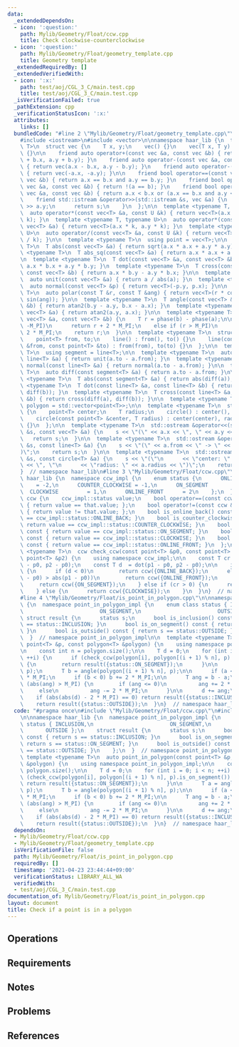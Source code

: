 ```yaml
---
data:
  _extendedDependsOn:
  - icon: ':question:'
    path: Mylib/Geometry/Float/ccw.cpp
    title: Check clockwise-counterclockwise
  - icon: ':question:'
    path: Mylib/Geometry/Float/geometry_template.cpp
    title: Geometry template
  _extendedRequiredBy: []
  _extendedVerifiedWith:
  - icon: ':x:'
    path: test/aoj/CGL_3_C/main.test.cpp
    title: test/aoj/CGL_3_C/main.test.cpp
  _isVerificationFailed: true
  _pathExtension: cpp
  _verificationStatusIcon: ':x:'
  attributes:
    links: []
  bundledCode: "#line 2 \"Mylib/Geometry/Float/geometry_template.cpp\"\n#include <cmath>\n\
    #include <iostream>\n#include <vector>\n\nnamespace haar_lib {\n  template <typename\
    \ T>\n  struct vec {\n    T x, y;\n    vec() {}\n    vec(T x, T y) : x(x), y(y)\
    \ {}\n\n    friend auto operator+(const vec &a, const vec &b) { return vec(a.x\
    \ + b.x, a.y + b.y); }\n    friend auto operator-(const vec &a, const vec &b)\
    \ { return vec(a.x - b.x, a.y - b.y); }\n    friend auto operator-(const vec &a)\
    \ { return vec(-a.x, -a.y); }\n\n    friend bool operator==(const vec &a, const\
    \ vec &b) { return a.x == b.x and a.y == b.y; }\n    friend bool operator!=(const\
    \ vec &a, const vec &b) { return !(a == b); }\n    friend bool operator<(const\
    \ vec &a, const vec &b) { return a.x < b.x or (a.x == b.x and a.y < b.y); }\n\n\
    \    friend std::istream &operator>>(std::istream &s, vec &a) {\n      s >> a.x\
    \ >> a.y;\n      return s;\n    }\n  };\n\n  template <typename T, typename U>\n\
    \  auto operator*(const vec<T> &a, const U &k) { return vec<T>(a.x * k, a.y *\
    \ k); }\n  template <typename T, typename U>\n  auto operator*(const U &k, const\
    \ vec<T> &a) { return vec<T>(a.x * k, a.y * k); }\n  template <typename T, typename\
    \ U>\n  auto operator/(const vec<T> &a, const U &k) { return vec<T>(a.x / k, a.y\
    \ / k); }\n\n  template <typename T>\n  using point = vec<T>;\n\n  template <typename\
    \ T>\n  T abs(const vec<T> &a) { return sqrt(a.x * a.x + a.y * a.y); }\n  template\
    \ <typename T>\n  T abs_sq(const vec<T> &a) { return a.x * a.x + a.y * a.y; }\n\
    \n  template <typename T>\n  T dot(const vec<T> &a, const vec<T> &b) { return\
    \ a.x * b.x + a.y * b.y; }\n  template <typename T>\n  T cross(const vec<T> &a,\
    \ const vec<T> &b) { return a.x * b.y - a.y * b.x; }\n\n  template <typename T>\n\
    \  auto unit(const vec<T> &a) { return a / abs(a); }\n  template <typename T>\n\
    \  auto normal(const vec<T> &p) { return vec<T>(-p.y, p.x); }\n\n  template <typename\
    \ T>\n  auto polar(const T &r, const T &ang) { return vec<T>(r * cos(ang), r *\
    \ sin(ang)); }\n\n  template <typename T>\n  T angle(const vec<T> &a, const vec<T>\
    \ &b) { return atan2(b.y - a.y, b.x - a.x); }\n  template <typename T>\n  T phase(const\
    \ vec<T> &a) { return atan2(a.y, a.x); }\n\n  template <typename T>\n  T angle_diff(const\
    \ vec<T> &a, const vec<T> &b) {\n    T r = phase(b) - phase(a);\n\n    if (r <\
    \ -M_PI)\n      return r + 2 * M_PI;\n    else if (r > M_PI)\n      return r -\
    \ 2 * M_PI;\n    return r;\n  }\n\n  template <typename T>\n  struct line {\n\
    \    point<T> from, to;\n    line() : from(), to() {}\n    line(const point<T>\
    \ &from, const point<T> &to) : from(from), to(to) {}\n  };\n\n  template <typename\
    \ T>\n  using segment = line<T>;\n\n  template <typename T>\n  auto unit(const\
    \ line<T> &a) { return unit(a.to - a.from); }\n  template <typename T>\n  auto\
    \ normal(const line<T> &a) { return normal(a.to - a.from); }\n\n  template <typename\
    \ T>\n  auto diff(const segment<T> &a) { return a.to - a.from; }\n\n  template\
    \ <typename T>\n  T abs(const segment<T> &a) { return abs(diff(a)); }\n\n  template\
    \ <typename T>\n  T dot(const line<T> &a, const line<T> &b) { return dot(diff(a),\
    \ diff(b)); }\n  template <typename T>\n  T cross(const line<T> &a, const line<T>\
    \ &b) { return cross(diff(a), diff(b)); }\n\n  template <typename T>\n  using\
    \ polygon = std::vector<point<T>>;\n\n  template <typename T>\n  struct circle\
    \ {\n    point<T> center;\n    T radius;\n    circle() : center(), radius(0) {}\n\
    \    circle(const point<T> &center, T radius) : center(center), radius(radius)\
    \ {}\n  };\n\n  template <typename T>\n  std::ostream &operator<<(std::ostream\
    \ &s, const vec<T> &a) {\n    s << \"(\" << a.x << \", \" << a.y << \")\";\n \
    \   return s;\n  }\n\n  template <typename T>\n  std::ostream &operator<<(std::ostream\
    \ &s, const line<T> &a) {\n    s << \"(\" << a.from << \" -> \" << a.to << \"\
    )\";\n    return s;\n  }\n\n  template <typename T>\n  std::ostream &operator<<(std::ostream\
    \ &s, const circle<T> &a) {\n    s << \"(\"\n      << \"center: \" << a.center\
    \ << \", \"\n      << \"radius: \" << a.radius << \")\";\n    return s;\n  }\n\
    }  // namespace haar_lib\n#line 3 \"Mylib/Geometry/Float/ccw.cpp\"\n\nnamespace\
    \ haar_lib {\n  namespace ccw_impl {\n    enum status {\n      ONLINE_BACK   \
    \    = -2,\n      COUNTER_CLOCKWISE = -1,\n      ON_SEGMENT        = 0,\n    \
    \  CLOCKWISE         = 1,\n      ONLINE_FRONT      = 2\n    };\n  }\n\n  struct\
    \ ccw {\n    ccw_impl::status value;\n    bool operator==(const ccw &that) const\
    \ { return value == that.value; };\n    bool operator!=(const ccw &that) const\
    \ { return value != that.value; };\n    bool is_online_back() const { return value\
    \ == ccw_impl::status::ONLINE_BACK; }\n    bool is_counter_clockwise() const {\
    \ return value == ccw_impl::status::COUNTER_CLOCKWISE; }\n    bool is_on_segment()\
    \ const { return value == ccw_impl::status::ON_SEGMENT; }\n    bool is_clockwise()\
    \ const { return value == ccw_impl::status::CLOCKWISE; }\n    bool is_online_front()\
    \ const { return value == ccw_impl::status::ONLINE_FRONT; }\n  };\n\n  template\
    \ <typename T>\n  ccw check_ccw(const point<T> &p0, const point<T> &p1, const\
    \ point<T> &p2) {\n    using namespace ccw_impl;\n\n    const T cr = cross(p1\
    \ - p0, p2 - p0);\n    const T d  = dot(p1 - p0, p2 - p0);\n\n    if (cr == 0)\
    \ {\n      if (d < 0)\n        return ccw({ONLINE_BACK});\n      else if (abs(p2\
    \ - p0) > abs(p1 - p0))\n        return ccw({ONLINE_FRONT});\n      else\n   \
    \     return ccw({ON_SEGMENT});\n    } else if (cr > 0) {\n      return ccw({COUNTER_CLOCKWISE});\n\
    \    } else {\n      return ccw({CLOCKWISE});\n    }\n  }\n}  // namespace haar_lib\n\
    #line 4 \"Mylib/Geometry/Float/is_point_in_polygon.cpp\"\n\nnamespace haar_lib\
    \ {\n  namespace point_in_polygon_impl {\n    enum class status { INCLUSION,\n\
    \                        ON_SEGMENT,\n                        OUTSIDE };\n   \
    \ struct result {\n      status s;\n      bool is_inclusion() const { return s\
    \ == status::INCLUSION; }\n      bool is_on_segment() const { return s == status::ON_SEGMENT;\
    \ }\n      bool is_outside() const { return s == status::OUTSIDE; }\n    };\n\
    \  }  // namespace point_in_polygon_impl\n\n  template <typename T>\n  auto point_in_polygon(const\
    \ point<T> &p, const polygon<T> &polygon) {\n    using namespace point_in_polygon_impl;\n\
    \n    const int n = polygon.size();\n\n    T d = 0;\n    for (int i = 0; i < n;\
    \ ++i) {\n      if (check_ccw(polygon[i], polygon[(i + 1) % n], p).is_on_segment())\
    \ {\n        return result({status::ON_SEGMENT});\n      }\n\n      T a = angle(polygon[i],\
    \ p);\n      T b = angle(polygon[(i + 1) % n], p);\n\n      if (a < 0) a += 2\
    \ * M_PI;\n      if (b < 0) b += 2 * M_PI;\n\n      T ang = b - a;\n\n      if\
    \ (abs(ang) > M_PI) {\n        if (ang <= 0)\n          ang += 2 * M_PI;\n   \
    \     else\n          ang -= 2 * M_PI;\n      }\n\n      d += ang;\n    }\n\n\
    \    if (abs(abs(d) - 2 * M_PI) == 0) return result({status::INCLUSION});\n\n\
    \    return result({status::OUTSIDE});\n  }\n}  // namespace haar_lib\n"
  code: "#pragma once\n#include \"Mylib/Geometry/Float/ccw.cpp\"\n#include \"Mylib/Geometry/Float/geometry_template.cpp\"\
    \n\nnamespace haar_lib {\n  namespace point_in_polygon_impl {\n    enum class\
    \ status { INCLUSION,\n                        ON_SEGMENT,\n                 \
    \       OUTSIDE };\n    struct result {\n      status s;\n      bool is_inclusion()\
    \ const { return s == status::INCLUSION; }\n      bool is_on_segment() const {\
    \ return s == status::ON_SEGMENT; }\n      bool is_outside() const { return s\
    \ == status::OUTSIDE; }\n    };\n  }  // namespace point_in_polygon_impl\n\n \
    \ template <typename T>\n  auto point_in_polygon(const point<T> &p, const polygon<T>\
    \ &polygon) {\n    using namespace point_in_polygon_impl;\n\n    const int n =\
    \ polygon.size();\n\n    T d = 0;\n    for (int i = 0; i < n; ++i) {\n      if\
    \ (check_ccw(polygon[i], polygon[(i + 1) % n], p).is_on_segment()) {\n       \
    \ return result({status::ON_SEGMENT});\n      }\n\n      T a = angle(polygon[i],\
    \ p);\n      T b = angle(polygon[(i + 1) % n], p);\n\n      if (a < 0) a += 2\
    \ * M_PI;\n      if (b < 0) b += 2 * M_PI;\n\n      T ang = b - a;\n\n      if\
    \ (abs(ang) > M_PI) {\n        if (ang <= 0)\n          ang += 2 * M_PI;\n   \
    \     else\n          ang -= 2 * M_PI;\n      }\n\n      d += ang;\n    }\n\n\
    \    if (abs(abs(d) - 2 * M_PI) == 0) return result({status::INCLUSION});\n\n\
    \    return result({status::OUTSIDE});\n  }\n}  // namespace haar_lib\n"
  dependsOn:
  - Mylib/Geometry/Float/ccw.cpp
  - Mylib/Geometry/Float/geometry_template.cpp
  isVerificationFile: false
  path: Mylib/Geometry/Float/is_point_in_polygon.cpp
  requiredBy: []
  timestamp: '2021-04-23 23:44:44+09:00'
  verificationStatus: LIBRARY_ALL_WA
  verifiedWith:
  - test/aoj/CGL_3_C/main.test.cpp
documentation_of: Mylib/Geometry/Float/is_point_in_polygon.cpp
layout: document
title: Check if a point is in a polygon
---
```


## Operations

## Requirements

## Notes

## Problems

## References
